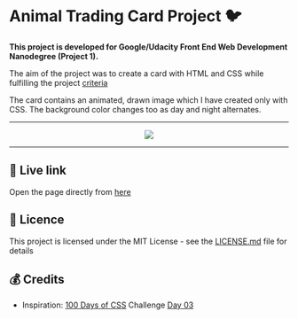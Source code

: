 # Animal Trading Card Project 🐦

**This project is developed for Google/Udacity Front End Web Development Nanodegree (Project 1).**  

The aim of the project was to create a card with HTML and CSS while fulfilling the project [criteria](https://github.com/jpacsai/GoogleUdacity_Nanodegree/blob/master/Nanodegree/Animal_Trading_Card/Criteria.md)

The card contains an animated, drawn image which I have created only with CSS. The background color changes too as day and night alternates.

***

<p align="center">
  <img src="https://github.com/jpacsai/GoogleUdacity_Nanodegree/blob/master/Nanodegree/Animal_Trading_Card/owlgif.gif"/>
</p>

***

## 🔗 Live link  
Open the page directly from [here](https://jpacsai.github.io/GoogleUdacity_Nanodegree/Nanodegree/Animal_Trading_Card/)  

## 📜 Licence

This project is licensed under the MIT License - see the [LICENSE.md](https://github.com/jpacsai/GoogleUdacity_Nanodegree/tree/master) file for details

## 💰 Credits
- Inspiration: [100 Days of CSS](https://100dayscss.com/) Challenge [Day 03](https://codepen.io/roydigerhund/full/PZxpKO/)
